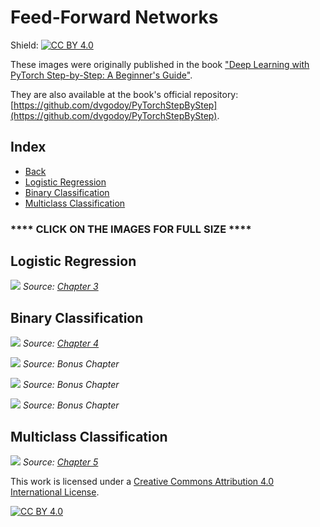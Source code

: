 # Feed-Forward Networks

Shield: [![CC BY 4.0][cc-by-shield]][cc-by]

These images were originally published in the book ["Deep Learning with PyTorch Step-by-Step: A Beginner's Guide"](https://leanpub.com/pytorch).

They are also available at the book's official repository: [https://github.com/dvgodoy/PyTorchStepByStep](https://github.com/dvgodoy/PyTorchStepByStep).

## Index

- [Back](https://github.com/dvgodoy/dl-visuals)
- [Logistic Regression](#logistic-regression)
- [Binary Classification](#binary-classification)
- [Multiclass Classification](#multiclass-classification)

### **** CLICK ON THE IMAGES FOR FULL SIZE ****

## Logistic Regression

![](https://raw.githubusercontent.com/dvgodoy/dl-visuals/main/Feed-Forward%20Networks/logistic_model.png)
*Source: [Chapter 3](https://github.com/dvgodoy/PyTorchStepByStep/blob/master/Chapter03.ipynb)*

## Binary Classification

![](https://raw.githubusercontent.com/dvgodoy/dl-visuals/main/Feed-Forward%20Networks/classification_relu2.png)
*Source: [Chapter 4](https://github.com/dvgodoy/PyTorchStepByStep/blob/master/Chapter04.ipynb)*

![](https://raw.githubusercontent.com/dvgodoy/dl-visuals/main/Feed-Forward%20Networks/feature_space_1hidden.png)
*Source: Bonus Chapter*

![](https://raw.githubusercontent.com/dvgodoy/dl-visuals/main/Feed-Forward%20Networks/feature_space_1hidden_plates.png)
*Source: Bonus Chapter*

![](https://raw.githubusercontent.com/dvgodoy/dl-visuals/main/Feed-Forward%20Networks/feature_space_2hidden.png)
*Source: Bonus Chapter*

## Multiclass Classification

![](https://raw.githubusercontent.com/dvgodoy/dl-visuals/main/Feed-Forward%20Networks/classification_softmax.png)
*Source: [Chapter 5](https://github.com/dvgodoy/PyTorchStepByStep/blob/master/Chapter05.ipynb)*

This work is licensed under a
[Creative Commons Attribution 4.0 International License][cc-by].

[![CC BY 4.0][cc-by-image]][cc-by]

[cc-by]: http://creativecommons.org/licenses/by/4.0/
[cc-by-image]: https://i.creativecommons.org/l/by/4.0/88x31.png
[cc-by-shield]: https://img.shields.io/badge/License-CC%20BY%204.0-lightgrey.svg
